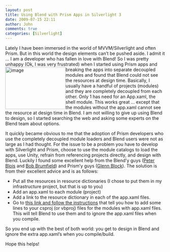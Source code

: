 ```yaml
---
layout: post
title: Using Blend with Prism Apps in Silverlight 3
date: 2009-07-15 22:11
author: John
comments: true
categories: [Silverlight]
---
```

<p>Lately I have been immersed in the world of MVVM/Silverlight and often Prism. But in this world the design elements can’t be pushed aside. I admit it … I am a developer who has fallen in love with Blend! So I was pretty unhappy (Ok, I was very frustrated) when I started using Prism apps and breaking the ap<a href="http://images.johnpapa.net/wp-content/uploads/files/media/image/WindowsLiveWriter/UsingBlendwithPrismAppsinSilverlight3_137E7/image_2.png"><img style="border-bottom: 0px; border-left: 0px; display: inline; margin-left: 0px; border-top: 0px; margin-right: 0px; border-right: 0px" title="image" border="0" alt="image" align="left" src="http://images.johnpapa.net/wp-content/uploads/files/media/image/WindowsLiveWriter/UsingBlendwithPrismAppsinSilverlight3_137E7/image_thumb.png" width="190" height="133" /></a>ps into separate decoupled modules and found that Blend could not see the resources at design time. Basically, I usually have a handful of projects (modules) and they are completely decoupled from each other. Only 1 has need for an App.xaml, the shell module. This works great … except that the modules without the app.xaml cannot see the resource at design time in Blend. I am not willing to give up using Blend to design, so I started searching the web and asking some experts on the Blend team about options. </p>  <p>It quickly became obvious to me that the adoption of Prism developers who use the completely decoupled module loaders and Blend users were not as large as I had thought. For the issue to be a problem you have to develop with Silverlight and Prism, choose to use the module catalogs to load the apps, use Unity, refrain from referencing projects directly, and design with Blend. Luckily I found some excellent help from the Blend’y guys (<a href="http://blois.us/blog/">Peter Blois</a> and <a href="http://blogs.msdn.com/bobbrum/">Bob Brumfield</a>) and Prism’y guys (<a href="http://codebetter.com/blogs/glenn.block/default.aspx">Glenn Block</a>). The solution is from their excellent advice and is as follows:</p>  <ul>   <li>Put all the resources in resource dictionaries (I chose to put them in my infrastructure project, but that is up to you)</li>    <li>Add an app.xaml to each module (project) </li>    <li>Add a link to the resource dictionary in each of the app.xaml files.</li>    <li>Go to <a href="http://blogs.msdn.com/expression/archive/2008/04/09/creating-a-wpf-blend-project-that-loads-resources-in-code.aspx">this link and follow the instructions</a> that tell you how to add some lines to your csproj (or vbproj) files for the modules with app.xaml files. This will tell Blend to use them and to ignore the app.xaml files when you compile.</li> </ul>  <p>So you end up with the best of both world: you get to design in Blend and ignore the extra app.xaml’s when you compile/build.</p>  <p>Hope this helps!</p>

